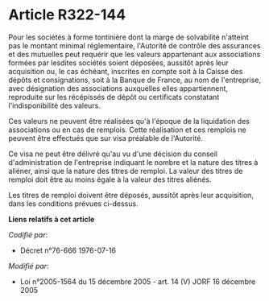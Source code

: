 # Article R322-144

Pour les sociétés à forme tontinière dont la marge de solvabilité n'atteint pas le montant minimal réglementaire, l'Autorité
de contrôle des assurances et des mutuelles peut requérir que les valeurs appartenant aux associations formées par lesdites
sociétés soient déposées, aussitôt après leur acquisition ou, le cas échéant, inscrites en compte soit à la Caisse des dépôts
et consignations, soit à la Banque de France, au nom de l'entreprise, avec désignation des associations auxquelles elles
appartiennent, reproduite sur les récépissés de dépôt ou certificats constatant l'indisponibilité des valeurs.

Ces valeurs ne peuvent être réalisées qu'à l'époque de la liquidation des associations ou en cas de remplois. Cette
réalisation et ces remplois ne peuvent être effectués que sur visa préalable de l'Autorité.

Ce visa ne peut être délivré qu'au vu d'une décision du conseil d'administration de l'entreprise indiquant le nombre et la
nature des titres à aliéner, ainsi que la nature des titres de remploi. La valeur des titres de remploi doit être au moins
égale à la valeur des titres aliénés.

Les titres de remploi doivent être déposés, aussitôt après leur acquisition, dans les conditions prévues ci-dessus.

**Liens relatifs à cet article**

_Codifié par_:

  - Décret n°76-666 1976-07-16

_Modifié par_:

  - Loi n°2005-1564 du 15 décembre 2005 - art. 14 (V) JORF 16 décembre 2005
